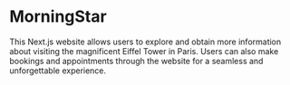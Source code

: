 # MorningStar
This Next.js website allows users to explore and obtain more information about visiting the magnificent Eiffel Tower in Paris. Users can also make bookings and appointments through the website for a seamless and unforgettable experience.
